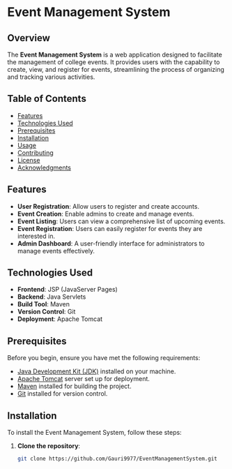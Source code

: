 # Event Management System

## Overview
The **Event Management System** is a web application designed to facilitate the management of college events. It provides users with the capability to create, view, and register for events, streamlining the process of organizing and tracking various activities.

## Table of Contents
- [Features](#features)
- [Technologies Used](#technologies-used)
- [Prerequisites](#prerequisites)
- [Installation](#installation)
- [Usage](#usage)
- [Contributing](#contributing)
- [License](#license)
- [Acknowledgments](#acknowledgments)

## Features
- **User Registration**: Allow users to register and create accounts.
- **Event Creation**: Enable admins to create and manage events.
- **Event Listing**: Users can view a comprehensive list of upcoming events.
- **Event Registration**: Users can easily register for events they are interested in.
- **Admin Dashboard**: A user-friendly interface for administrators to manage events effectively.

## Technologies Used
- **Frontend**: JSP (JavaServer Pages)
- **Backend**: Java Servlets
- **Build Tool**: Maven
- **Version Control**: Git
- **Deployment**: Apache Tomcat

## Prerequisites
Before you begin, ensure you have met the following requirements:
- [Java Development Kit (JDK)](https://www.oracle.com/java/technologies/javase-jdk11-downloads.html) installed on your machine.
- [Apache Tomcat](https://tomcat.apache.org/) server set up for deployment.
- [Maven](https://maven.apache.org/download.cgi) installed for building the project.
- [Git](https://git-scm.com/downloads) installed for version control.

## Installation
To install the Event Management System, follow these steps:

1. **Clone the repository**:
   ```bash
   git clone https://github.com/Gauri9977/EventManagementSystem.git
